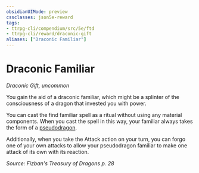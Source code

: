 ```yaml
---
obsidianUIMode: preview
cssclasses: json5e-reward
tags:
- ttrpg-cli/compendium/src/5e/ftd
- ttrpg-cli/reward/draconic-gift
aliases: ["Draconic Familiar"]
---
```

# Draconic Familiar
*Draconic Gift, uncommon*  

You gain the aid of a draconic familiar, which might be a splinter of the consciousness of a dragon that invested you with power.

You can cast the find familiar spell as a ritual without using any material components. When you cast the spell in this way, your familiar always takes the form of a [pseudodragon](pseudodragon-xphb.md).

Additionally, when you take the Attack action on your turn, you can forgo one of your own attacks to allow your pseudodragon familiar to make one attack of its own with its reaction.

*Source: Fizban's Treasury of Dragons p. 28*